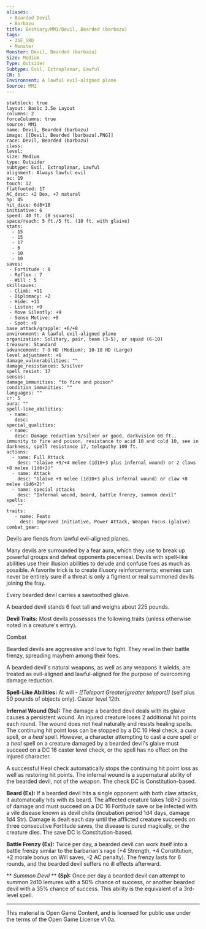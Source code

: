 ```yaml
---
aliases: 
 - Bearded Devil
 - Barbazu
title: Bestiary/MM1/Devil, Bearded (barbazu)
tags: 
 - 35E_SRD
 - Monster
Monster: Devil, Bearded (barbazu)
Size: Medium
Type: Outsider
Subtype: Evil, Extraplanar, Lawful
CR: 5
Environnent: A lawful evil-aligned plane
Source: MM1
---
```


```statblock
statblock: true
layout: Basic 3.5e Layout
columns: 2
forceColumns: true
source: MM1 
name: Devil, Bearded (barbazu)
image: [[Devil, Bearded (barbazu).PNG]]
race: Devil, Bearded (barbazu)
class: 
level: 
size: Medium
type: Outsider
subtype: Evil, Extraplanar, Lawful
alignment: Always lawful evil
ac: 19
touch: 12
flatfooted: 17
AC_desc: +2 Dex, +7 natural
hp: 45
hit_dice: 6d8+18
initiative: 6
speed: 40 ft. (8 squares)
space/reach: 5 ft./5 ft. (10 ft. with glaive)
stats:
  - 15
  - 15
  - 17
  - 6
  - 10
  - 10
saves:
 - Fortitude : 8
 - Reflex : 7
 - Will : 5
skillsaves:
 - Climb: +11
 - Diplomacy: +2
 - Hide: +11
 - Listen: +9
 - Move Silently: +9
 - Sense Motive: +9
 - Spot: +9
base_attack/grapple: +6/+8
environment: A lawful evil-aligned plane
organization: Solitary, pair, team (3-5), or squad (6-10)
treasure: Standard
advancement: 7-9 HD (Medium); 10-18 HD (Large)
level_adjustment: +6
damage_vulnerabilities: ""
damage_resistances: 5/silver
spell_resist: 17
senses: 
damage_immunities: "to fire and poison"
condition_immunities: ""
languages: ""
cr: 5
aura: ""
spell-like_abilities:
 - name: 
   desc: 
special_qualities:
 - name:
   desc: Damage reduction 5/silver or good, darkvision 60 ft., immunity to fire and poison, resistance to acid 10 and cold 10, see in darkness, spell resistance 17, telepathy 100 ft.
actions:
  - name: Full Attack
    desc: "Glaive +9/+4 melee (1d10+3 plus infernal wound) or 2 claws +8 melee (1d6+2)"
  - name: Attack
    desc: "Glaive +9 melee (1d10+3 plus infernal wound) or claw +8 melee (1d6+2)"
  - name: special attacks
    desc: "Infernal wound, beard, battle frenzy, summon devil"
spells:
  - ""
traits:
   - name: Feats
     desc: Improved Initiative, Power Attack, Weapon Focus (glaive)
combat_gear:  
```


Devils are fiends from lawful evil-aligned planes.

Many devils are surrounded by a fear aura, which they use to break up powerful groups and defeat opponents piecemeal. Devils with spell-like abilities use their illusion abilities to delude and confuse foes as much as possible. A favorite trick is to create illusory reinforcements; enemies can never be entirely sure if a threat is only a figment or real summoned devils joining the fray.

Every bearded devil carries a sawtoothed glaive.

A bearded devil stands 6 feet tall and weighs about 225 pounds.


**Devil Traits:** Most devils possesses the following traits (unless otherwise noted in a creature's entry).

Combat

Bearded devils are aggressive and love to fight. They revel in their battle frenzy, spreading mayhem among their foes.

A bearded devil's natural weapons, as well as any weapons it wields, are treated as evil-aligned and lawful-aligned for the purpose of overcoming damage reduction.


**Spell-Like Abilities:** At will - *[[Teleport Greater|greater teleport]]* (self plus 50 pounds of objects only). Caster level 12th.


**Infernal Wound (Su):** The damage a bearded devil deals with its glaive causes a persistent wound. An injured creature loses 2 additional hit points each round. The wound does not heal naturally and resists healing spells. The continuing hit point loss can be stopped by a DC 16 Heal check, a *cure* spell, or a *heal* spell. However, a character attempting to cast a *cure* spell or a *heal* spell on a creature damaged by a bearded devil's glaive must succeed on a DC 16 caster level check, or the spell has no effect on the injured character.

A successful Heal check automatically stops the continuing hit point loss as well as restoring hit points. The infernal wound is a supernatural ability of the bearded devil, not of the weapon. The check DC is Constitution-based.


**Beard (Ex):** If a bearded devil hits a single opponent with both claw attacks, it automatically hits with its beard. The affected creature takes 1d8+2 points of damage and must succeed on a DC 16 Fortitude save or be infected with a vile disease known as devil chills (incubation period 1d4 days, damage 1d4 Str). Damage is dealt each day until the afflicted creature succeeds on three consecutive Fortitude saves, the disease is cured magically, or the creature dies. The save DC is Constitution-based.


**Battle Frenzy (Ex):** Twice per day, a bearded devil can work itself into a battle frenzy similar to the barbarian's rage (+4 Strength, +4 Constitution, +2 morale bonus on Will saves, -2 AC penalty). The frenzy lasts for 6 rounds, and the bearded devil suffers no ill effects afterward.


**
*Summon Devil* 
**
**(Sp):** Once per day a bearded devil can attempt to summon 2d10 lemures with a 50% chance of success, or another bearded devil with a 35% chance of success. This ability is the equivalent of a 3rd-level spell.

---

This material is Open Game Content, and is licensed for public use under the terms of the Open Game License v1.0a.
